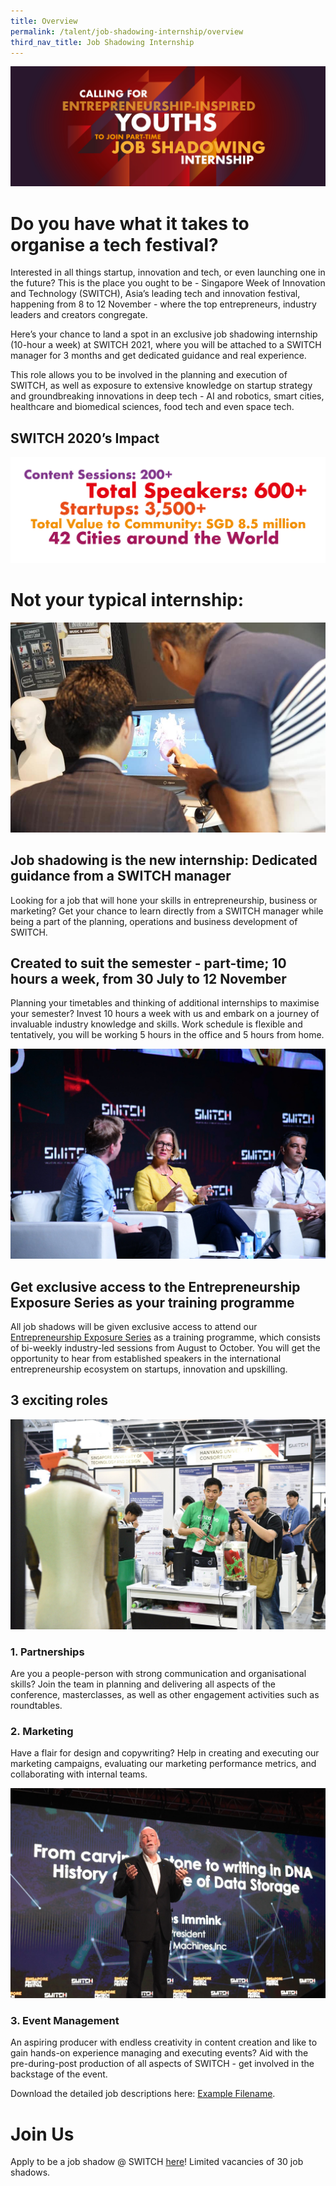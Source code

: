 ```yaml
---
title: Overview
permalink: /talent/job-shadowing-internship/overview
third_nav_title: Job Shadowing Internship
---
```

![Alt text for image on Isomer site](/images/Job%20Shadowing%20Banner.jpg)
# Do you have what it takes to organise a tech festival?
Interested in all things startup, innovation and tech, or even launching one in the future? This is the place you ought to be - Singapore Week of Innovation and Technology (SWITCH), Asia’s leading tech and innovation festival, happening from 8 to 12 November - where the top entrepreneurs, industry leaders and creators congregate. 

Here’s your chance to land a spot in an exclusive job shadowing internship (10-hour a week) at SWITCH 2021, where you will be attached to a SWITCH manager for 3 months and get dedicated guidance and real experience.

This role allows you to be involved in the planning and execution of SWITCH, as well as exposure to extensive knowledge on startup strategy and groundbreaking innovations in deep tech - AI and robotics, smart cities, healthcare and biomedical sciences, food tech and even space tech.

## SWITCH 2020’s Impact
![Alt text for image on Isomer site](/images/impact-02.jpg)
# Not your typical internship:
![Alt text for image on Isomer site](/images/Youth7.jpg)
## Job shadowing is the new internship: Dedicated guidance from a SWITCH manager

Looking for a job that will hone your skills in entrepreneurship, business or marketing? Get your chance to learn directly from a SWITCH manager while being a part of the planning, operations and business development of SWITCH.

## Created to suit the semester - part-time; 10 hours a week, from 30 July to 12 November 

Planning your timetables and thinking of additional internships to maximise your semester? Invest 10 hours a week with us and embark on a journey of invaluable industry knowledge and skills. Work schedule is flexible and tentatively, you will be working 5 hours in the office and 5 hours from home.

![Alt text for image on Isomer site](/images/Youth3.jpg)
## Get exclusive access to the Entrepreneurship Exposure Series as your training programme
All job shadows will be given exclusive access to attend our [Entrepreneurship Exposure Series](https://www.switchsg.org/talent/entrepreneurship-exposure-series/overview) as a training programme, which consists of bi-weekly industry-led sessions from August to October. You will get the opportunity to hear from established speakers in the international entrepreneurship ecosystem on startups, innovation and upskilling. 

## 3 exciting roles
![Alt text for image on Isomer site](/images/Youth1.jpg)
### 1. Partnerships

Are you a people-person with strong communication and organisational skills? Join the team in planning and delivering all aspects of the conference, masterclasses, as well as other engagement activities such as roundtables.

### 2. Marketing

Have a flair for design and copywriting? Help in creating and executing our marketing campaigns, evaluating our marketing performance metrics, and collaborating with internal teams. 

![Alt text for image on Isomer site](/images/SWITCH%20Connect%202.jpg)
### 3. Event Management

An aspiring producer with endless creativity in content creation and like to gain hands-on experience managing and executing events? Aid with the pre-during-post production of all aspects of SWITCH - get involved in the backstage of the event.

Download the detailed job descriptions here: [Example Filename](/files/SWITCH%20Job%20Shadowing%20Internship_Job%20Descriptions.pdf).
# Join Us
Apply to be a job shadow @ SWITCH [here](https://www.switchsg.org/talent/job-shadowing-internship/join-us)! Limited vacancies of 30 job shadows.